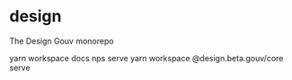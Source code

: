 # design

The Design Gouv monorepo

yarn workspace docs nps serve
yarn workspace @design.beta.gouv/core serve

